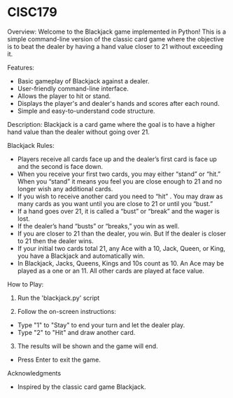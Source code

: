 # CISC179
Overview:
Welcome to the Blackjack game implemented in Python! This is a simple command-line version of the classic card game where the objective is to beat the dealer by having a hand value closer to 21 without exceeding it.

Features:
* Basic gameplay of Blackjack against a dealer.
* User-friendly command-line interface.
* Allows the player to hit or stand.
* Displays the player's and dealer's hands and scores after each round.
* Simple and easy-to-understand code structure.

Description:
Blackjack is a card game where the goal is to have a higher hand value than the dealer without going over 21. 

Blackjack Rules:
 * Players receive all cards face up and the dealer’s first card is face up and the second is face down.
 * When you receive your first two cards, you may either “stand” or “hit.” When you “stand” it means you feel you are close enough to 21 and no longer wish any additional cards.
 * If you wish to receive another card you need to “hit” . You may draw as many cards as you want until you are close to 21 or until you “bust.”
 * If a hand goes over 21, it is called a “bust” or “break” and the wager is lost.
 * If the dealer’s hand “busts” or “breaks,” you win as well.
 * If you are closer to 21 than the dealer, you win. But If the dealer is closer to 21 then the dealer wins.
 * If your initial two cards total 21, any Ace with a 10, Jack, Queen, or King, you have a Blackjack and automatically win.
 * In Blackjack, Jacks, Queens, Kings and 10s count as 10. An Ace may be played as a one or an 11. All other cards are played at face value.
 

How to Play:

1. Run the 'blackjack.py' script

2. Follow the on-screen instructions:

 * Type "1" to "Stay" to end your turn and let the dealer play.
 * Type "2" to "Hit" and draw another card.

3. The results will be shown and the game will end.
 * Press Enter to exit the game.


Acknowledgments
* Inspired by the classic card game Blackjack.
